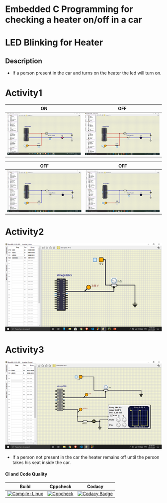 # Embedded C Programming for checking a heater on/off in a car

# LED Blinking for Heater

## Description
* If a person present in the car and turns on the heater the led will turn on.
# Activity1
|ON|OFF|
|:--:|:--:|
|![ON](https://github.com/chetan2237/EmbSoft/blob/master/simulation/personsit_on.png)|![OFF](https://github.com/chetan2237/EmbSoft/blob/master/simulation/personsit_off.png)|



|OFF|OFF|
|:--:|:--:|
|![ON](https://github.com/chetan2237/EmbSoft/blob/master/simulation/person_not_present_off.png)|![OFF](https://github.com/chetan2237/EmbSoft/blob/master/simulation/person_not_present_off_2.png)|

# Activity2
![ADC](https://github.com/chetan2237/EmbSoft/blob/master/simulation/Activity2.png)

# Activity3
![PWM](https://github.com/chetan2237/EmbSoft/blob/master/simulation/Activity3.png)

* If a person not present in the car the heater remains off until the person takes his seat inside the car.
#### CI and Code Quality

|Build|Cppcheck|Codacy|
|:--:|:--:|:--:|
|[![Compile-Linux](https://github.com/chetan2237/EmbSoft/actions/workflows/Compile.yml/badge.svg)](https://github.com/chetan2237/EmbSoft/actions/workflows/Compile.yml)|[![Cppcheck](https://github.com/chetan2237/EmbSoft/actions/workflows/CodeQulaity.yml/badge.svg)](https://github.com/chetan2237/EmbSoft/actions/workflows/CodeQulaity.yml)|[![Codacy Badge](https://app.codacy.com/project/badge/Grade/412943296f9b4624ab396f436d71606c)](https://www.codacy.com/gh/chetan2237/EmbSoft/dashboard?utm_source=github.com&amp;utm_medium=referral&amp;utm_content=chetan2237/EmbSoft&amp;utm_campaign=Badge_Grade)
